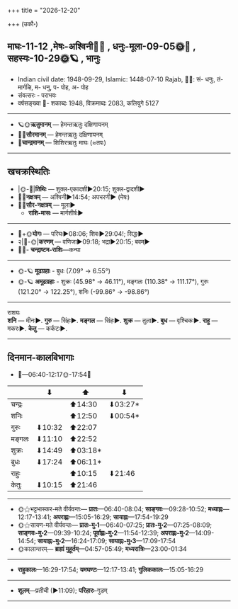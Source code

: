 +++
title = "2026-12-20"

+++
(उकौ॰)
## माघः-11-12  ,मेषः-अश्विनी🌛🌌  ,  धनुः-मूला-09-05🌞🌌  ,  सहस्यः-10-29🌞🪐  , भानुः
- Indian civil date: 1948-09-29, Islamic: 1448-07-10 Rajab, 🌌🌞: सं- धनुः, तं- मार्गऴि, म- धनु, प- पोह, अ- पोह
- संवत्सरः - पराभवः
- वर्षसङ्ख्या 🌛- शकाब्दः 1948, विक्रमाब्दः 2083, कलियुगे 5127
___________________
- 🪐🌞**ऋतुमानम्** — हेमन्तऋतुः दक्षिणायनम्
- 🌌🌞**सौरमानम्** — हेमन्तऋतुः दक्षिणायनम्
- 🌛**चान्द्रमानम्** — शिशिरऋतुः माघः (≈तपः)
___________________


## खचक्रस्थितिः
- |🌞-🌛|**तिथिः** — शुक्ल-एकादशी►20:15; शुक्ल-द्वादशी►  
- 🌌🌛**नक्षत्रम्** — अश्विनी►14:54; अपभरणी► (मेषः)  
- 🌌🌞**सौर-नक्षत्रम्** — मूला►  
  - **राशि-मासः** — मार्गशीर्षः► 
___________________
- 🌛+🌞**योगः** — परिघः►08:06; शिवः►29:04!; सिद्धः►  
- २|🌛-🌞|**करणम्** — वणिजा►09:18; भद्रा►20:15; बवम्►  
- 🌌🌛- **चन्द्राष्टम-राशिः**—कन्या  
___________________
- 🌞-🪐 **मूढग्रहाः** - बुधः (7.09° → 6.55°)
- 🌞-🪐 **अमूढग्रहाः** - शुक्रः (45.98° → 46.11°), मङ्गलः (110.38° → 111.17°), गुरुः (121.20° → 122.25°), शनिः (-99.86° → -98.86°)
___________________
राशयः  
**शनि** — मीनः►. **गुरु** — सिंहः►. **मङ्गल** — सिंहः►. **शुक्र** — तुला►. **बुध** — वृश्चिकः►. **राहु** — मकरः►. **केतु** — कर्कटः►. 
___________________


## दिनमान-कालविभागाः
- 🌅—06:40-12:17🌞-17:54🌇  

|      |⬇     |⬆     |⬇     |
|------|-----|-----|------|
|चन्द्रः|     |⬆14:30 |⬇03:27*|
|शनिः   |     |⬆12:50 |⬇00:54*|
|गुरुः  |⬇10:32 |⬆22:07 |     |
|मङ्गलः |⬇11:10 |⬆22:52 |     |
|शुक्रः |⬇14:49 |⬆03:18*|     |
|बुधः   |⬇17:24 |⬆06:11*|     |
|राहुः  |     |⬆10:15 |⬇21:46 |
|केतुः  |⬇10:15 |⬆21:46 |     |
___________________
- 🌞⚝भट्टभास्कर-मते वीर्यवन्तः— **प्रातः**—06:40-08:04; **साङ्गवः**—09:28-10:52; **मध्याह्नः**—12:17-13:41; **अपराह्णः**—15:05-16:29; **सायाह्नः**—17:54-19:29  
- 🌞⚝सायण-मते वीर्यवन्तः— **प्रातः-मु॰1**—06:40-07:25; **प्रातः-मु॰2**—07:25-08:09; **साङ्गवः-मु॰2**—09:39-10:24; **पूर्वाह्णः-मु॰2**—11:54-12:39; **अपराह्णः-मु॰2**—14:09-14:54; **सायाह्नः-मु॰2**—16:24-17:09; **सायाह्नः-मु॰3**—17:09-17:54  
- 🌞कालान्तरम्— **ब्राह्मं मुहूर्तम्**—04:57-05:49; **मध्यरात्रिः**—23:00-01:34  
___________________
- **राहुकालः**—16:29-17:54; **यमघण्टः**—12:17-13:41; **गुलिककालः**—15:05-16:29  
___________________
- **शूलम्**—प्रतीची (►11:09); **परिहारः**–गुडम्  
___________________
